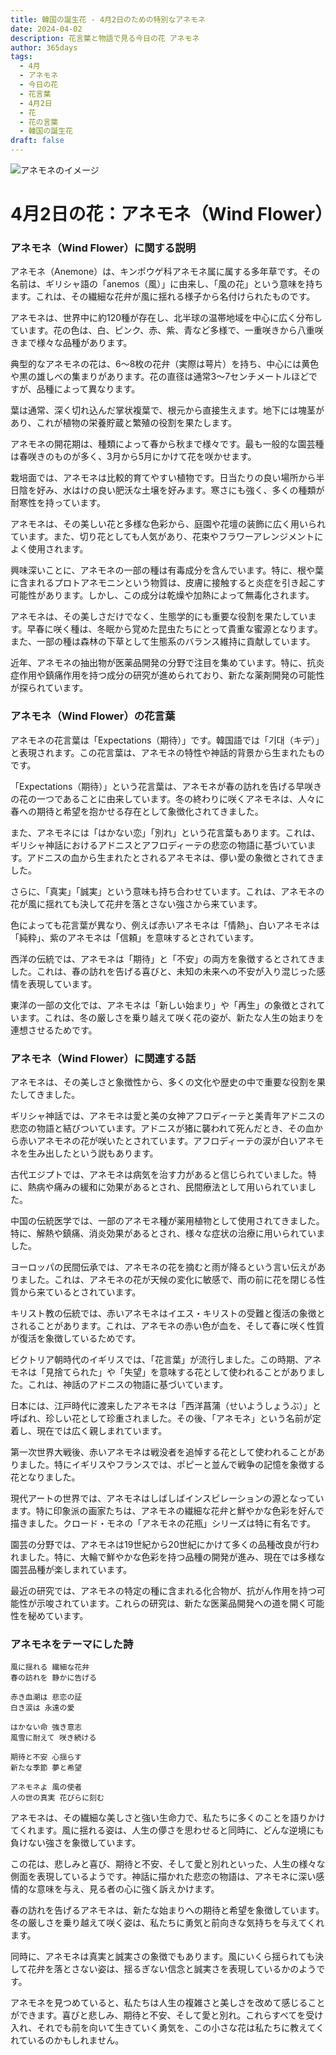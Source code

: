 ```yaml
---
title: 韓国の誕生花 - 4月2日のための特別なアネモネ
date: 2024-04-02
description: 花言葉と物語で見る今日の花 アネモネ
author: 365days
tags:
  - 4月
  - アネモネ
  - 今日の花
  - 花言葉
  - 4月2日
  - 花
  - 花の言葉
  - 韓国の誕生花
draft: false
---
```


![アネモネのイメージ](https://cdn.pixabay.com/photo/2016/11/30/14/20/anemone-1872919_1280.jpg#center)


# 4月2日の花：アネモネ（Wind Flower）

### アネモネ（Wind Flower）に関する説明

アネモネ（Anemone）は、キンポウゲ科アネモネ属に属する多年草です。その名前は、ギリシャ語の「anemos（風）」に由来し、「風の花」という意味を持ちます。これは、その繊細な花弁が風に揺れる様子から名付けられたものです。

アネモネは、世界中に約120種が存在し、北半球の温帯地域を中心に広く分布しています。花の色は、白、ピンク、赤、紫、青など多様で、一重咲きから八重咲きまで様々な品種があります。

典型的なアネモネの花は、6〜8枚の花弁（実際は萼片）を持ち、中心には黄色や黒の雄しべの集まりがあります。花の直径は通常3〜7センチメートルほどですが、品種によって異なります。

葉は通常、深く切れ込んだ掌状複葉で、根元から直接生えます。地下には塊茎があり、これが植物の栄養貯蔵と繁殖の役割を果たします。

アネモネの開花期は、種類によって春から秋まで様々です。最も一般的な園芸種は春咲きのものが多く、3月から5月にかけて花を咲かせます。

栽培面では、アネモネは比較的育てやすい植物です。日当たりの良い場所から半日陰を好み、水はけの良い肥沃な土壌を好みます。寒さにも強く、多くの種類が耐寒性を持っています。

アネモネは、その美しい花と多様な色彩から、庭園や花壇の装飾に広く用いられています。また、切り花としても人気があり、花束やフラワーアレンジメントによく使用されます。

興味深いことに、アネモネの一部の種は有毒成分を含んでいます。特に、根や葉に含まれるプロトアネモニンという物質は、皮膚に接触すると炎症を引き起こす可能性があります。しかし、この成分は乾燥や加熱によって無毒化されます。

アネモネは、その美しさだけでなく、生態学的にも重要な役割を果たしています。早春に咲く種は、冬眠から覚めた昆虫たちにとって貴重な蜜源となります。また、一部の種は森林の下草として生態系のバランス維持に貢献しています。

近年、アネモネの抽出物が医薬品開発の分野で注目を集めています。特に、抗炎症作用や鎮痛作用を持つ成分の研究が進められており、新たな薬剤開発の可能性が探られています。

### アネモネ（Wind Flower）の花言葉

アネモネの花言葉は「Expectations（期待）」です。韓国語では「기대（キデ）」と表現されます。この花言葉は、アネモネの特性や神話的背景から生まれたものです。

「Expectations（期待）」という花言葉は、アネモネが春の訪れを告げる早咲きの花の一つであることに由来しています。冬の終わりに咲くアネモネは、人々に春への期待と希望を抱かせる存在として象徴化されてきました。

また、アネモネには「はかない恋」「別れ」という花言葉もあります。これは、ギリシャ神話におけるアドニスとアフロディーテの悲恋の物語に基づいています。アドニスの血から生まれたとされるアネモネは、儚い愛の象徴とされてきました。

さらに、「真実」「誠実」という意味も持ち合わせています。これは、アネモネの花が風に揺れても決して花弁を落とさない強さから来ています。

色によっても花言葉が異なり、例えば赤いアネモネは「情熱」、白いアネモネは「純粋」、紫のアネモネは「信頼」を意味するとされています。

西洋の伝統では、アネモネは「期待」と「不安」の両方を象徴するとされてきました。これは、春の訪れを告げる喜びと、未知の未来への不安が入り混じった感情を表現しています。

東洋の一部の文化では、アネモネは「新しい始まり」や「再生」の象徴とされています。これは、冬の厳しさを乗り越えて咲く花の姿が、新たな人生の始まりを連想させるためです。

### アネモネ（Wind Flower）に関連する話

アネモネは、その美しさと象徴性から、多くの文化や歴史の中で重要な役割を果たしてきました。

ギリシャ神話では、アネモネは愛と美の女神アフロディーテと美青年アドニスの悲恋の物語と結びついています。アドニスが猪に襲われて死んだとき、その血から赤いアネモネの花が咲いたとされています。アフロディーテの涙が白いアネモネを生み出したという説もあります。

古代エジプトでは、アネモネは病気を治す力があると信じられていました。特に、熱病や痛みの緩和に効果があるとされ、民間療法として用いられていました。

中国の伝統医学では、一部のアネモネ種が薬用植物として使用されてきました。特に、解熱や鎮痛、消炎効果があるとされ、様々な症状の治療に用いられていました。

ヨーロッパの民間伝承では、アネモネの花を摘むと雨が降るという言い伝えがありました。これは、アネモネの花が天候の変化に敏感で、雨の前に花を閉じる性質から来ているとされています。

キリスト教の伝統では、赤いアネモネはイエス・キリストの受難と復活の象徴とされることがあります。これは、アネモネの赤い色が血を、そして春に咲く性質が復活を象徴しているためです。

ビクトリア朝時代のイギリスでは、「花言葉」が流行しました。この時期、アネモネは「見捨てられた」や「失望」を意味する花として使われることがありました。これは、神話のアドニスの物語に基づいています。

日本には、江戸時代に渡来したアネモネは「西洋菖蒲（せいようしょうぶ）」と呼ばれ、珍しい花として珍重されました。その後、「アネモネ」という名前が定着し、現在では広く親しまれています。

第一次世界大戦後、赤いアネモネは戦没者を追悼する花として使われることがありました。特にイギリスやフランスでは、ポピーと並んで戦争の記憶を象徴する花となりました。

現代アートの世界では、アネモネはしばしばインスピレーションの源となっています。特に印象派の画家たちは、アネモネの繊細な花弁と鮮やかな色彩を好んで描きました。クロード・モネの「アネモネの花瓶」シリーズは特に有名です。

園芸の分野では、アネモネは19世紀から20世紀にかけて多くの品種改良が行われました。特に、大輪で鮮やかな色彩を持つ品種の開発が進み、現在では多様な園芸品種が楽しまれています。

最近の研究では、アネモネの特定の種に含まれる化合物が、抗がん作用を持つ可能性が示唆されています。これらの研究は、新たな医薬品開発への道を開く可能性を秘めています。

### アネモネをテーマにした詩

    風に揺れる 繊細な花弁
    春の訪れを 静かに告げる
    
    赤き血潮は 悲恋の証
    白き涙は 永遠の愛
    
    はかない命 強き意志
    風雪に耐えて 咲き続ける
    
    期待と不安 心揺らす
    新たな季節 夢と希望
    
    アネモネよ 風の使者
    人の世の真実 花びらに刻む

アネモネは、その繊細な美しさと強い生命力で、私たちに多くのことを語りかけてくれます。風に揺れる姿は、人生の儚さを思わせると同時に、どんな逆境にも負けない強さを象徴しています。

この花は、悲しみと喜び、期待と不安、そして愛と別れといった、人生の様々な側面を表現しているようです。神話に描かれた悲恋の物語は、アネモネに深い感情的な意味を与え、見る者の心に強く訴えかけます。

春の訪れを告げるアネモネは、新たな始まりへの期待と希望を象徴しています。冬の厳しさを乗り越えて咲く姿は、私たちに勇気と前向きな気持ちを与えてくれます。

同時に、アネモネは真実と誠実さの象徴でもあります。風にいくら揺られても決して花弁を落とさない姿は、揺るぎない信念と誠実さを表現しているかのようです。

アネモネを見つめていると、私たちは人生の複雑さと美しさを改めて感じることができます。喜びと悲しみ、期待と不安、そして愛と別れ。これらすべてを受け入れ、それでも前を向いて生きていく勇気を、この小さな花は私たちに教えてくれているのかもしれません。


